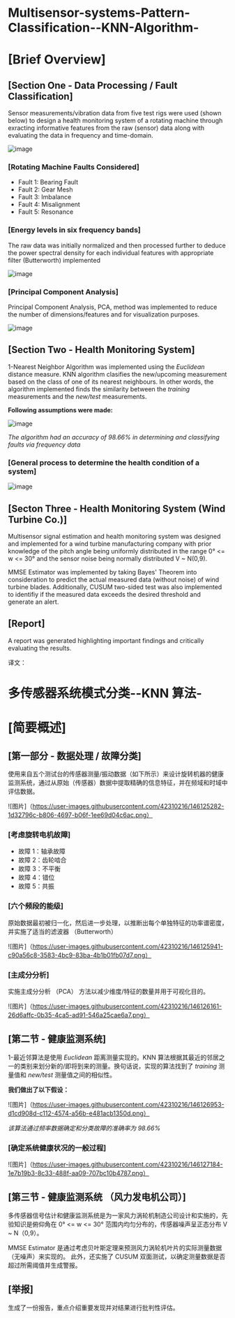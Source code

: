 # Multisensor-systems-Pattern-Classification--KNN-Algorithm-

# [Brief Overview] 
## [Section One - Data Processing / Fault Classification]
Sensor measurements/vibration data from five test rigs were used (shown below) to design a health monitoring system of a rotating machine through exracting informative features from the raw (sensor) data along with evaluating the data in frequency and time-domain.

![image](https://user-images.githubusercontent.com/42310216/146125282-1d32796c-b806-4697-b06f-1ee69d04c6ac.png)

### [Rotating Machine Faults Considered]
- Fault 1: Bearing Fault
- Fault 2: Gear Mesh 
- Fault 3: Imbalance 
- Fault 4: Misalignment 
- Fault 5: Resonance 

### [Energy levels in six frequency bands]
The raw data was initially normalized and then processed further to deduce the power spectral density for each individual features with appropriate filter (Butterworth) implemented


![image](https://user-images.githubusercontent.com/42310216/146125941-c90a56c8-3583-4bc9-83ba-4b1b01fb07d7.png)

### [Principal Component Analysis]
Principal Component Analysis, PCA, method was implemented to reduce the number of dimensions/features and for visualization purposes. 


![image](https://user-images.githubusercontent.com/42310216/146126161-26d6affc-0b35-4ca5-ad91-546a25cae6a7.png)

## [Section Two - Health Monitoring System]
1-Nearest Neighbor Algorithm was implemented using the *Euclidean* distance measure. KNN algorithm clasifies the new/upcoming measurement based on the class of one of its nearest neighbours. In other words, the algorithm implemented finds the similarity between the *training* measurements and the *new/test* measurements. 

**Following assumptions were made:**


![image](https://user-images.githubusercontent.com/42310216/146126953-d1cd908d-c112-4574-a56b-e481acb1350d.png)

*The algorithm had an accuracy of 98.66% in determining and classifying faults via frequency data*

### [General process to determine the health condition of a system]
![image](https://user-images.githubusercontent.com/42310216/146127184-1e7b19b3-8c33-488f-aa09-707bc10b4787.png)

## [Secton Three - Health Monitoring System (Wind Turbine Co.)] 
Multisensor signal estimation and health monitoring system was designed and implemented for a wind turbine manufacturing company with prior knowledge of the pitch angle being uniformly distributed in the range 0° <= w <= 30° and the sensor noise being normally distributed V ~ N(0,9). 

MMSE Estimator was implemented by taking Bayes' Theorem into consideration to predict the actual measured data (without noise) of wind turbine blades. 
Additionally, CUSUM two-sided test was also implemented to identifiy if the measured data exceeds the desired threshold and generate an alert. 


## [Report]
A report was generated highlighting important findings and critically evaluating the results. 

译文：
# 多传感器系统模式分类--KNN 算法-

# [简要概述]
## [第一部分 - 数据处理 / 故障分类]
使用来自五个测试台的传感器测量/振动数据（如下所示）来设计旋转机器的健康监测系统，通过从原始（传感器）数据中提取精确的信息特征，并在频域和时域中评估数据。

![图片]（https://user-images.githubusercontent.com/42310216/146125282-1d32796c-b806-4697-b06f-1ee69d04c6ac.png）

### [考虑旋转电机故障]
- 故障 1：轴承故障
- 故障 2：齿轮啮合
- 故障 3：不平衡
- 故障 4：错位
- 故障 5：共振

### [六个频段的能级]
原始数据最初被归一化，然后进一步处理，以推断出每个单独特征的功率谱密度，并实施了适当的滤波器 （Butterworth）

![图片]（https://user-images.githubusercontent.com/42310216/146125941-c90a56c8-3583-4bc9-83ba-4b1b01fb07d7.png）

### [主成分分析]
实施主成分分析 （PCA） 方法以减少维度/特征的数量并用于可视化目的。

![图片]（https://user-images.githubusercontent.com/42310216/146126161-26d6affc-0b35-4ca5-ad91-546a25cae6a7.png）

## [第二节 - 健康监测系统]
1-最近邻算法是使用 *Euclidean* 距离测量实现的。KNN 算法根据其最近的邻居之一的类别来划分新的/即将到来的测量。换句话说，实现的算法找到了 *training* 测量值和 *new/test* 测量值之间的相似性。

**我们做出了以下假设：**

![图片]（https://user-images.githubusercontent.com/42310216/146126953-d1cd908d-c112-4574-a56b-e481acb1350d.png）

*该算法通过频率数据确定和分类故障的准确率为 98.66%*

### [确定系统健康状况的一般过程]
![图片]（https://user-images.githubusercontent.com/42310216/146127184-1e7b19b3-8c33-488f-aa09-707bc10b4787.png）

## [第三节 - 健康监测系统 （风力发电机公司）]
多传感器信号估计和健康监测系统是为一家风力涡轮机制造公司设计和实施的，先验知识是俯仰角在 0° <= w <= 30° 范围内均匀分布的，传感器噪声呈正态分布 V ~ N（0,9）。

MMSE Estimator 是通过考虑贝叶斯定理来预测风力涡轮机叶片的实际测量数据（无噪声）来实现的。
此外，还实施了 CUSUM 双面测试，以确定测量数据是否超过所需阈值并生成警报。

## [举报]
生成了一份报告，重点介绍重要发现并对结果进行批判性评估。
